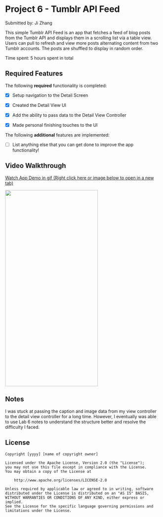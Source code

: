 # Project 6 - Tumblr API Feed

Submitted by: Ji Zhang

This simple Tumblr API Feed is an app that fetches a feed of blog posts from the Tumblr API and displays them in a scrolling list via a table view. Users can pull to refresh and view more posts alternating content from two Tumblr accounts. The posts are shuffled to display in random order.

Time spent: 5 hours spent in total

## Required Features

The following **required** functionality is completed:

- [X] Setup navigation to the Detail Screen
- [X] Created the Detail View UI
- [X] Add the ability to pass data to the Detail View Controller
- [X] Made personal finishing touches to the UI


The following **additional** features are implemented:

- [ ] List anything else that you can get done to improve the app functionality!

## Video Walkthrough

<div>
    <a href="https://i.imgur.com/0cfWqXN.gif">
      <p>Watch App Demo in gif (Right click here or image below to open in a new tab)</p>
    </a>
    <a href="https://imgur.com/0cfWqXN">
      <img src="https://i.imgur.com/0cfWqXNl.gif" width="300" height="632">
    </a>
  </div>

## Notes

I was stuck at passing the caption and image data from my view controller to the detail view controller for a long time. However, I eventually was able to use Lab 6 notes to understand the structure better and resolve the difficulty I faced. 

## License

    Copyright [yyyy] [name of copyright owner]

    Licensed under the Apache License, Version 2.0 (the "License");
    you may not use this file except in compliance with the License.
    You may obtain a copy of the License at

        http://www.apache.org/licenses/LICENSE-2.0

    Unless required by applicable law or agreed to in writing, software
    distributed under the License is distributed on an "AS IS" BASIS,
    WITHOUT WARRANTIES OR CONDITIONS OF ANY KIND, either express or implied.
    See the License for the specific language governing permissions and
    limitations under the License.

